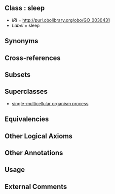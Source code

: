 
## Class : sleep

 * *IRI* = http://purl.obolibrary.org/obo/GO_0030431
 * *Label* = sleep

## Synonyms


## Cross-references


## Subsets


## Superclasses

 * [single-multicellular organism process](../../GO/07/GO_0044707.md)

## Equivalencies


## Other Logical Axioms


## Other Annotations


## Usage


## External Comments

